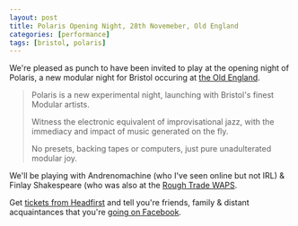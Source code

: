 ```yaml
---
layout: post
title: Polaris Opening Night, 28th Novemeber, Old England
categories: [performance]
tags: [bristol, polaris]
---
```


We're pleased as punch to have been invited to play at the opening night of Polaris, a new 
modular night for Bristol occuring at [the Old England](https://www.facebook.com/TheOldE/).


> Polaris is a new experimental night, launching with Bristol's finest Modular artists.
>
> Witness the electronic equivalent of improvisational jazz,
> with the immediacy and impact of music generated on the fly.
>
> No presets, backing tapes or computers, just pure unadulterated modular joy.

We'll be playing with Andrenomachine (who I've seen online but not IRL) & Finlay Shakespeare 
(who was also at the [Rough Trade WAPS](/performance/2019/10/20/WAPS-rough-trade.html).

Get [tickets from Headfirst](https://www.headfirstbristol.co.uk/#date=2019-11-28&event_id=58938) and 
tell you're friends, family & distant acquaintances that you're [going on Facebook](https://www.facebook.com/events/2475550339397539/).
